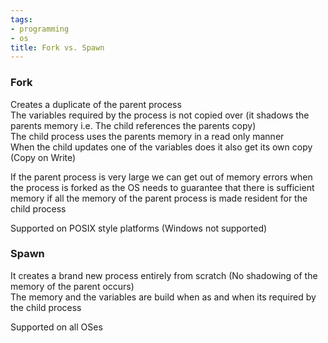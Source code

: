 ```yaml
---
tags:
- programming
- os
title: Fork vs. Spawn
---
```


### Fork

Creates a duplicate of the parent process  
The variables required by the process is not copied over (it shadows the parents memory i.e. The child references the parents copy)  
The child process uses the parents memory in a read only manner  
When the child updates one of the variables does it also get its own copy (Copy on Write)

If the parent process is very large we can get out of memory errors when the process is forked as the OS needs to guarantee that there is sufficient memory if all the memory of the parent process is made resident for the child process

Supported on POSIX style platforms (Windows not supported)

### Spawn

It creates a brand new process entirely from scratch (No shadowing of the memory of the parent occurs)  
The memory and the variables are build when as and when its required by the child process

Supported on all OSes
